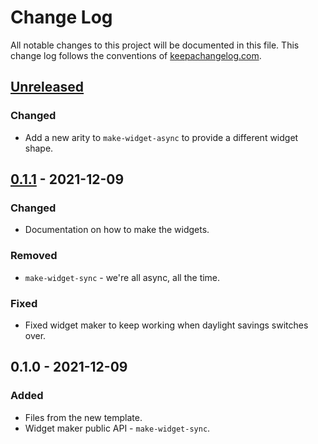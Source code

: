 # Change Log
All notable changes to this project will be documented in this file. This change log follows the conventions of [keepachangelog.com](http://keepachangelog.com/).

## [Unreleased]
### Changed
- Add a new arity to `make-widget-async` to provide a different widget shape.

## [0.1.1] - 2021-12-09
### Changed
- Documentation on how to make the widgets.

### Removed
- `make-widget-sync` - we're all async, all the time.

### Fixed
- Fixed widget maker to keep working when daylight savings switches over.

## 0.1.0 - 2021-12-09
### Added
- Files from the new template.
- Widget maker public API - `make-widget-sync`.

[Unreleased]: https://github.com/your-name/deeper/compare/0.1.1...HEAD
[0.1.1]: https://github.com/your-name/deeper/compare/0.1.0...0.1.1
